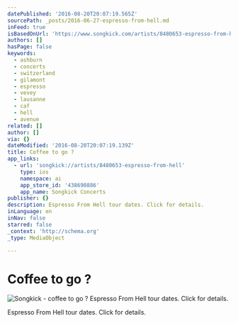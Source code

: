 ```yaml
---
datePublished: '2016-08-20T20:07:19.565Z'
sourcePath: _posts/2016-06-27-espresso-from-hell.md
inFeed: true
isBasedOnUrl: 'https://www.songkick.com/artists/8480653-espresso-from-hell'
authors: []
hasPage: false
keywords:
  - ashburn
  - concerts
  - switzerland
  - gilamont
  - espresso
  - vevey
  - lausanne
  - caf
  - hell
  - avenue
related: []
author: []
via: {}
dateModified: '2016-08-20T20:07:19.139Z'
title: Coffee to go ?
app_links:
  - url: 'songkick://artists/8480653-espresso-from-hell'
    type: ios
    namespace: ai
    app_store_id: '438690886'
    app_name: Songkick Concerts
publisher: {}
description: Espresso From Hell tour dates. Click for details.
inLanguage: en
inNav: false
starred: false
_context: 'http://schema.org'
_type: MediaObject

---
```

# Coffee to go ?
![Songkick - coffee to go ? Espresso From Hell tour dates. Click for details.](https://the-grid-user-content.s3-us-west-2.amazonaws.com/bb6ff7f4-be2f-4426-9e80-095d7dafa8d7.png)

Espresso From Hell tour dates. Click for details.